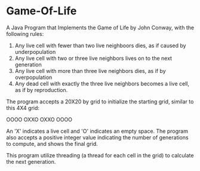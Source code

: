 # Game-Of-Life
A Java Program that Implements the Game of Life by John Conway, with the following rules:

1. Any live cell with fewer than two live neighboors dies, as if caused by underpopulation
2. Any live cell with two or three live neighbors lives on to the next generation
3. Any live cell with more than three live neighbors dies, as if by overpopulation
4. Any dead cell with exactly the three live neighbors becomes a live cell, as if by reproduction.

The program accepts a 20X20 by grid to initialize the starting grid, similar to this 4X4 grid:

OOOO
OXXO
OXXO
OOOO

An 'X' indicates a live cell and 'O' indicates an empty space.
The program also accepts a positive integer value indicating the number of generations to compute,
and shows the final grid.

This program utilize threading (a thread for each cell in the grid) to calculate the next generation.

